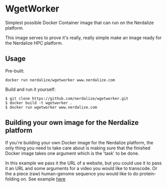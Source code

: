 # WgetWorker

Simplest possible Docker Container image that can run on the Nerdalize platform.

This image serves to prove it's really, really simple make an image ready for the Nerdalize HPC platform.

## Usage

Pre-built:
```
docker run nerdalize/wgetworker www.nerdalize.com
```

Build and run it yourself:
```
$ git clone https://github.com/nerdalize/wgetworker.git
$ docker build -t wgetworker .
$ docker run wgetworker www.nerdalize.com
```

## Building your own image for the Nerdalize platform

If you're building your own Docker image for the Nerdalize platform, the only thing you need to take care about is making sure that the finished Docker image takes one argument which is the 'task' to be done. 

In this example we pass it the URL of a website, but you could use it to pass it an URL and some arguments for a video you would like to transcode. Or the a piece (raw) human-genome sequence you would like to do protein-folding on. See example [here](https://github.com/nerdalize/psspred) 



